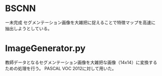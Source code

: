 # BSCNN
ー未完成
セグメンテーション画像を大雑把に捉えることで特徴マップを高速に抽出しようとしている。

# ImageGenerator.py
教師データとなるセグメンテーション画像を大雑把な画像（14x14）に変換するための処理を行う。
PASCAL VOC 2012に対して用いた。
